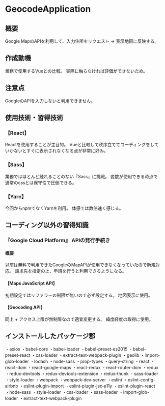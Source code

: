 # GeocodeApplication

## 概要
Google MapのAPIを利用して、入力住所をリクエスト → 表示地図に反映する。

## 作成動機
業務で使用するVueとの比較。
実際に触らなければ評価ができないため。

## 注意点
GoogleのAPIを入力しないと利用できません。

## 使用技術・習得技術
### 【React】
Reactを使用することが主目的。
Vueと比較して秩序立ててコーディングをしていかないとすぐに表示されなくなる点が非常に好み。

### 【Sass】
業務ではほとんど触れることのない『Sass』に挑戦。
変数が使用できる時点で通常のcssとは保守性で圧倒できる。

### 【Yarn】
今回からnpmでなくYarnを利用。
体感では数倍速く感じる。

## コーディング以外の習得知識
### 『Google Cloud Platform』 APIの発行手続き
#### 概要
以前は無料で利用できたGoogleのMapAPIが使用できなくなっていたので新規対応。
請求先を指定の上、申請を行うと利用できるようになる。

#### 【Maps JavaScript API】
初期設定ではリファラーの制限が無いので必ず設定する。
地図表示に使用。

#### 【Geocoding API】
同上 + アクセス上限が無制限なので適宜変更する。
緯度経度の取得に使用。
 
 ## インストールしたパッケージ郡
・axios
・babel-core
・babel-loader
・babel-preset-es2015
・babel-preset-react
・css-loader
・extract-text-webpack-plugin
・geolib
・import-glob-loader
・lodash
・node-sass
・prop-types
・query-string
・react
・react-dom
・react-google-maps
・react-redux
・react-router-dom
・redux
・redux-devtools
・redux-devtools-extension
・redux-thunk
・sass-loader
・style-loader
・webpack
・webpack-dev-server
・eslint
・eslint-config-airbnb
・eslint-plugin-import
・eslint-plugin-jsx-a11y
・eslint-plugin-react
・node-sass
・style-loader
・css-loader
・sass-loader
・import-glob-loader
・extract-text-webpack-plugin
